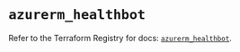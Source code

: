 # `azurerm_healthbot`

Refer to the Terraform Registry for docs: [`azurerm_healthbot`](https://registry.terraform.io/providers/hashicorp/azurerm/3.116.0/docs/resources/healthbot).
